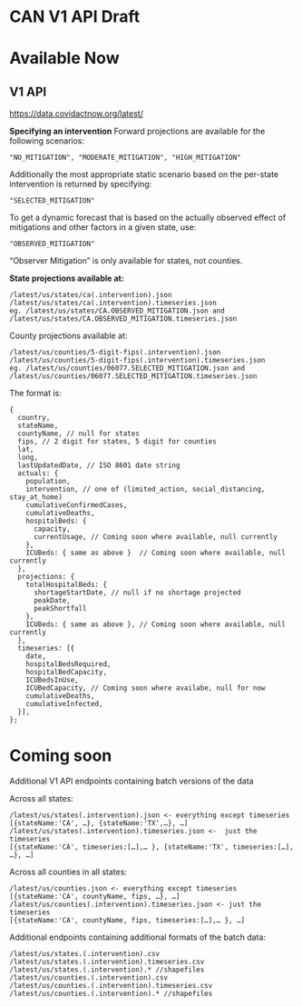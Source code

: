 # CAN V1 API Draft

# Available Now

## V1 API

https://data.covidactnow.org/latest/

**Specifying an intervention**
Forward projections are available for the following scenarios:

    "NO_MITIGATION", "MODERATE_MITIGATION", "HIGH_MITIGATION"

Additionally the most appropriate static scenario based on the per-state intervention is returned by specifying:

    "SELECTED_MITIGATION"

To get a dynamic forecast that is based on the actually observed effect of mitigations and other factors in a given state, use:

    "OBSERVED_MITIGATION"

“Observer Mitigation” is only available for states, not counties.

**State projections available at:**

    /latest/us/states/ca(.intervention).json
    /latest/us/states/ca(.intervention).timeseries.json
    eg. /latest/us/states/CA.OBSERVED_MITIGATION.json and /latest/us/states/CA.OBSERVED_MITIGATION.timeseries.json 

County projections available at:

    /latest/us/counties/5-digit-fips(.intervention).json 
    /latest/us/counties/5-digit-fips(.intervention).timeseries.json 
    eg. /latest/us/counties/06077.SELECTED_MITIGATION.json and /latest/us/counties/06077.SELECTED_MITIGATION.timeseries.json 

The format is:

    {
      country,
      stateName,
      countyName, // null for states
      fips, // 2 digit for states, 5 digit for counties
      lat, 
      long,
      lastUpdatedDate, // ISO 8601 date string
      actuals: {
        population,
        intervention, // one of (limited_action, social_distancing, stay_at_home)
        cumulativeConfirmedCases,
        cumulativeDeaths,
        hospitalBeds: {
          capacity,
          currentUsage, // Coming soon where available, null currently
        }, 
        ICUBeds: { same as above }  // Coming soon where available, null currently
      }, 
      projections: {
        totalHospitalBeds: {
          shortageStartDate, // null if no shortage projected
          peakDate,
          peakShortfall
        },
        ICUBeds: { same as above }, // Coming soon where available, null currently
      },
      timeseries: [{
        date,
        hospitalBedsRequired,
        hospitalBedCapacity,
        ICUBedsInUse,
        ICUBedCapacity, // Coming soon where availabe, null for now
        cumulativeDeaths,
        cumulativeInfected,
      }],
    };



# Coming soon

Additional V1 API endpoints containing batch versions of the data

Across all states:

    /latest/us/states(.intervention).json <- everything except timeseries
    [{stateName:'CA', …}, {stateName:'TX',…}, …]
    /latest/us/states(.intervention).timeseries.json <-  just the timeseries
    [{stateName:'CA', timeseries:[…],… }, {stateName:'TX', timeseries:[…], …}, …]

Across all counties in all states:

    /latest/us/counties.json <- everything except timeseries
    [{stateName:'CA', countyName, fips, …}, …]
    /latest/us/counties(.intervention).timeseries.json <- just the timeseries
    [{stateName:'CA', countyName, fips, timeseries:[…],… }, …]

Additional endpoints containing additional formats of the batch data:


    /latest/us/states.(.intervention).csv
    /latest/us/states.(.intervention).timeseries.csv
    /latest/us/states.(.intervention).* //shapefiles
    /latest/us/counties.(.intervention).csv
    /latest/us/counties.(.intervention).timeseries.csv
    /latest/us/counties.(.intervention).* //shapefiles



